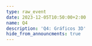 ```yaml
---
type: raw_event
date: 2023-12-05T10:50:00+2:00
name: Q4
description: 'Q4: Gráficos 3D'
hide_from_announcments: true
---
```

<!-- **Tópicos:**
1. Tópico 1
2. Tópico 2
3. Tópico 3 -->
